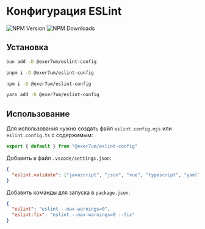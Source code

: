 # Конфигурация ESLint

![NPM Version](https://img.shields.io/npm/v/%40exer7um%2Feslint-config?color=%232563EB)
![NPM Downloads](https://img.shields.io/npm/dt/%40exer7um%2Feslint-config?color=%232563EB)

## Установка

```bash
bun add -D @exer7um/eslint-config
```

```bash
pnpm i -D @exer7um/eslint-config
```

```bash
npm i -D @exer7um/eslint-config
```

```bash
yarn add -D @exer7um/eslint-config
```

## Использование

Для использования нужно создать файл `eslint.config.mjs` или `eslint.config.ts` с содержимым:

```ts
export { default } from "@exer7um/eslint-config"
```

Добавить в файл `.vscode/settings.json`:

```json
{
  "eslint.validate": ["javascript", "json", "vue", "typescript", "yaml"]
}
```

Добавить команды для запуска в `package.json`:

```json
{
  "eslint": "eslint --max-warnings=0",
  "eslint:fix": "eslint --max-warnings=0 --fix"
}
```
